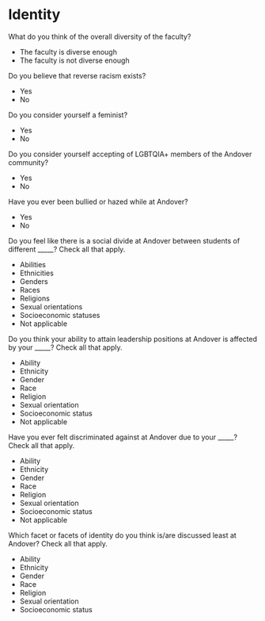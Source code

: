 # Identity

What do you think of the overall diversity of the faculty?
  - The faculty is diverse enough
  - The faculty is not diverse enough

Do you believe that reverse racism exists?
  - Yes
  - No

Do you consider yourself a feminist?
  - Yes
  - No

Do you consider yourself accepting of LGBTQIA+ members of the Andover community?
  - Yes
  - No

Have you ever been bullied or hazed while at Andover?
  - Yes
  - No

Do you feel like there is a social divide at Andover between students of different _____? Check all that
apply.
  - Abilities
  - Ethnicities
  - Genders
  - Races
  - Religions
  - Sexual orientations
  - Socioeconomic statuses
  - Not applicable

Do you think your ability to attain leadership positions at Andover is affected by your _____? Check all that apply.
  - Ability
  - Ethnicity
  - Gender
  - Race
  - Religion
  - Sexual orientation
  - Socioeconomic status
  - Not applicable

Have you ever felt discriminated against at Andover due to your _____? Check all that apply.
  - Ability
  - Ethnicity
  - Gender
  - Race
  - Religion
  - Sexual orientation
  - Socioeconomic status
  - Not applicable

Which facet or facets of identity do you think is/are discussed least at Andover? Check all that apply.
  - Ability
  - Ethnicity
  - Gender
  - Race
  - Religion
  - Sexual orientation
  - Socioeconomic status
